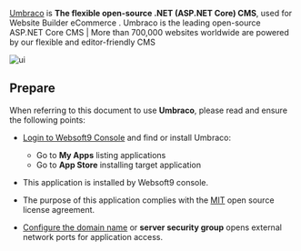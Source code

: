 [Umbraco](https://umbraco.com/) is **The flexible open-source .NET (ASP.NET Core) CMS**, used for Website Builder eCommerce . Umbraco is the leading open-source ASP.NET Core CMS | More than 700,000 websites worldwide are powered by our flexible and editor-friendly CMS


![ui](https://libs.websoft9.com/Websoft9/DocsPicture/zh/umbraco/umbraco-gui-websoft9.png)


## Prepare

When referring to this document to use **Umbraco**, please read and ensure the following points:

- [Login to Websoft9 Console](./login-console) and find or install Umbraco:
  - Go to **My Apps** listing applications 
  - Go to **App Store** installing target application

- This application is installed by Websoft9 console.


- The purpose of this application complies with the [MIT](https://opensource.org/licenses/MIT) open source license agreement.


- [Configure the domain name](./domain-set) or **server security group** opens external network ports for application access.
